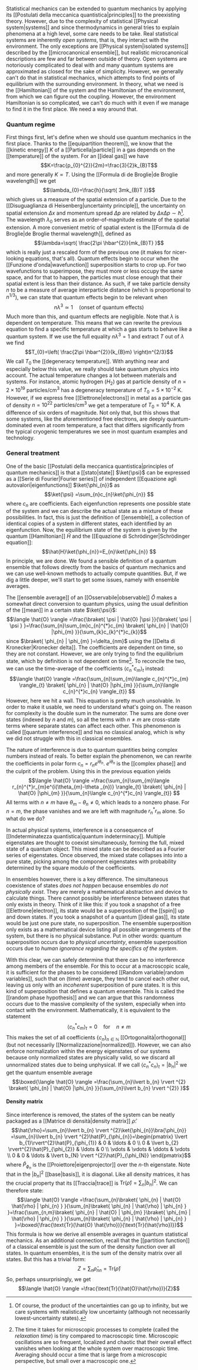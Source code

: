 Statistical mechanics can be extended to quantum mechanics by applying its [[Postulati della meccanica quantistica|principles]] to the preexisting theory. However, due to the complexity of statistical [[Physical system|systems]] and since thermodynamics in general tries to explain phenomena at a high level, some care needs to be take. Real statistical systems are inherently *open systems*, that is, they interact with the environment. The only exceptions are [[Physical system|isolated systems]] described by the [[microcanonical ensemble]], but realistic microcanonical descriptions are few and far between outside of theory. Open systems are notoriously complicated to deal with and many quantum systems are approximated as closed for the sake of simplicity. However, we generally can't do that in statistical mechanics, which attempts to find points of equilibrium with the surrounding environment. In theory, what we need is the [[Hamiltonian]] of the system and the Hamiltonian of the environment, from which we can figure out the coupling. However, the environment Hamiltonian is so complicated, we can't do much with it even if we manage to find it in the first place. We need a way around that.
### Quantum regime
First things first, let's define when we should use quantum mechanics in the first place. Thanks to the [[equipartition theorem]], we know that the [[kinetic energy]] $K$ of a [[Particella|particle]] in a gas depends on the [[temperature]] of the system. For an [[ideal gas]] we have
$$K=\frac{p_{0}^{2}}{2m}=\frac{3}{2}k_{B}T$$
and more generally $K\propto T$. Using the [[Formula di de Broglie|de Broglie wavelength]] we get
$$\lambda_{0}=\frac{h}{\sqrt{ 3mk_{B}T }}$$
which gives us a measure of the spatial extension of a particle. Due to the [[Disuguaglianza di Heisenberg|uncertainty principle]], the uncertainty on spatial extension $\Delta x$ and momentum spread $\Delta p$ are related by $\Delta x\Delta p\sim \hbar$[^1]. The wavelength $\lambda_{0}$ serves as an order-of-magnitude estimate of the spatial extension. A more convenient metric of spatial extent is the [[Formula di de Broglie|de Broglie thermal wavelength]], defined as
$$\lambda=\sqrt{ \frac{2\pi \hbar^{2}}{mk_{B}T} }$$
which is really just a rescaled form of the previous one (it makes for nicer-looking equations, that's all). Quantum effects begin to occur when the [[Funzione d'onda|wavefunction]] superposition starts to crop up. For two wavefunctions to superimpose, they must more or less occupy the same space, and for that to happen, the particles must close enough that their spatial extent is less than their distance. As such, if we take particle density $n$ to be a measure of average interparticle distance (which is proportional to $n^{1/3}$), we can state that quantum effects begin to be relevant when
$$n\lambda ^{3}\simeq 1\quad\text{(onset of quantum effects)}$$
Much more than this, and quantum effects are negligible. Note that $\lambda$ is dependent on temperature. This means that we can rewrite the previous equation to find a specific temperature at which a gas starts to behave like a quantum system. If we use the full equality $n\lambda ^{3}=1$ and extract $T$ out of $\lambda$ we find
$$T_{0}=\left( \frac{2\pi \hbar^{2}}{k_{B}m} \right)n^{2/3}$$
We call $T_{0}$ the [[degeneracy temperature]]. With anything near and especially below this value, we really should take quantum physics into account. The actual temperature changes a lot between materials and systems. For instance, atomic hydrogen ($H_{2}$) gas at particle density of $n=2\times 10^{19}\text{ particles/cm}^{3}$ has a degeneracy temperature of $T_{0}=5\times 10^{-2}\text{ K}$. However, if we express free [[Elettrone|electrons]] in metal as a particle gas of density $n=10^{22}\text{ particles/cm}^{3}$ we get a temperature of $T_{0}=10^{4}\text{ K}$. A difference of six orders of magnitude. Not only that, but this shows that some systems, like the aforementioned free electrons, are deeply quantum-dominated even at room temperature, a fact that differs significantly from the typical cryogenic temperatures we see in most quantum examples and technology.
### General treatment
One of the basic [[Postulati della meccanica quantistica|principles of quantum mechanics]] is that a [[stato|state]] $\ket{\psi}$ can be expressed as a [[Serie di Fourier|Fourier series]] of independent [[Equazione agli autovalori|eigenfunctions]] $\ket{\phi_{n}}$ as
$$\ket{\psi} =\sum_{n}c_{n}\ket{\phi_{n}}  $$
where $c_{n}$ are coefficients. Each eigenfunction represents one possible state of the system and we can describe the actual state as a mixture of these possibilities. In fact, this is just the definition of [[ensemble]], a collection of identical copies of a system in different states, each identified by an eigenfunction. Now, the equilibrium state of the system is given by the quantum [[Hamiltonian]] $\hat{H}$ and the [[Equazione di Schrödinger|Schrödinger equation]]:
$$\hat{H}\ket{\phi_{n}}=E_{n}\ket{\phi_{n}}  $$
 In principle, we are done. We found a sensible definition of a quantum ensemble that follows directly from the basics of quantum mechanics and we can use well-known methods to actually compute quantities. But, if we dig a little deeper, we'll start to get some issues, namely with ensemble averages.

The [[ensemble average]] of an [[Osservabile|observable]] $\hat{O}$ makes a somewhat direct conversion to quantum physics, using the usual definition of the [[mean]] in a certain state $\ket{\psi}$:
$$\langle \hat{O} \rangle =\frac{\braket{ \psi | \hat{O} |\psi }}{\braket{ \psi | \psi } }=\frac{\sum_{n}\sum_{m}c_{n}^{*}c_{m} \braket{ \phi_{n} | \hat{O} |\phi_{m} }}{\sum_{k}c_{k}^{*}c_{k}}$$
since $\braket{ \phi_{n} | \phi_{m} }=\delta_{nm}$ using the [[Delta di Kronecker|Kronecker delta]]. The coefficients are dependent on time, so they are not constant. However, we are only trying to find the equilibrium state, which by definition is not dependent on time[^2]. To reconcile the two, we can use the time-average of the coefficients $\langle c_{n}^{*}c_{m} \rangle_{t}$ instead:
$$\langle \hat{O} \rangle =\frac{\sum_{n}\sum_{m}\langle c_{n}^{*}c_{m} \rangle_{t} \braket{ \phi_{n} | \hat{O} |\phi_{m} }}{\sum_{n}\langle c_{n}^{*}c_{n} \rangle_{t}}  $$
However, here we hit a wall. This equation is pretty much unsolvable. In order to make it usable, we need to understand what's going on. The reason for complexity is the double sum in the numerator. The sums are done over states (indexed by $n$ and $m$), so all the terms with $n\neq m$ are cross-state terms where separate states can affect each other. This phenomenon is called [[quantum interference]] and has no classical analog, which is why we did not struggle with this in classical ensembles.

The nature of interference is due to quantum quantities being complex numbers instead of reals. To better explain the phenomenon, we can rewrite the coefficients in polar form $c_{n}=r_{n}e^{i\theta_{n}}$. $e^{i\theta_{n}}$ is the [[complex phase]] and the culprit of the problem. Using this in the previous equation yields
$$\langle \hat{O} \rangle =\frac{\sum_{n}\sum_{m}\langle r_{n}^{*}r_{m}e^{i(\theta_{m}-\theta _{n})} \rangle_{t} \braket{ \phi_{n} | \hat{O} |\phi_{m} }}{\sum_{n}\langle c_{n}^{*}c_{n} \rangle_{t}}  $$
All terms with $n\neq m$ have $\theta_{m}-\theta_{n}\neq 0$, which leads to a nonzero phase. For $n=m$, the phase vanishes and we are left with magnitude $r_{n}^{*}r_{m}$ alone. So what do we do?

In actual physical systems, interference is a consequence of [[Indeterminatezza quantistica|quantum indeterminacy]]. Multiple eigenstates are thought to coexist simultaneously, forming the full, mixed state of a quantum object. This mixed state can be described as a Fourier series of eigenstates. Once observed, the mixed state collapses into into a pure state, picking among the component eigenstates with probability determined by the square modulo of the coefficients.

In ensembles however, there is a key difference. The simultaneous coexistence of states *does not happen* because ensembles *do not physically exist*. They are merely a mathematical abstraction and device to calculate things. There cannot possibly be interference between states that only exists in theory. Think of it like this: if you took a snapshot of a free [[Elettrone|electron]], its state would be a superposition of the [[spin]] up and down states. If you took a snapshot of a quantum [[ideal gas]], its state would be just one pure state, no superposition. The ensemble superposition only exists as a mathematical device listing all possible arrangements of the system, but there is no physical substance. Put in other words: quantum superposition occurs due to *physical uncertainty*, ensemble superposition occurs due to *human ignorance regarding the specifics of the system*.

With this clear, we can safely determine that there can be no interference among members of the ensemble. For this to occur at a macroscopic scale, it is sufficient for the phases to be considered [[Random variable|random variables]], such that on (time) average, they tend to cancel each other out, leaving us only with an *incoherent* superposition of pure states. It is this kind of superposition that defines a quantum ensemble. This is called the [[random phase hypothesis]] and we can argue that this randomness occurs due to the massive complexity of the system, especially when into contact with the environment. Mathematically, it is equivalent to the statement
$$\langle c_{n}^{*}c_{m} \rangle_{t}=0\quad\text{for}\quad n\neq m$$
This makes the set of all coefficients $\{ c_{n} \}_{n\in \mathbb{N}}$ [[Ortogonalità|orthogonal]] (but not necessarily [[Normalizzazione|normalized]]). However, we can also enforce normalization within the energy eigenstates of our systems because only normalized states are physically valid, so we discard all unnormalized states due to being unphysical. If we call $\langle c_{n}^{*}c_{n} \rangle_{t}=\lvert b_{n} \rvert^{2}$ we get the quantum ensemble average
$$\boxed{\langle \hat{O} \rangle =\frac{\sum_{n}\lvert b_{n} \rvert ^{2} \braket{ \phi_{n} | \hat{O} |\phi_{n} }}{\sum_{n}\lvert b_{n} \rvert ^{2}}  }$$
#### Density matrix
Since interference is removed, the states of the system can be neatly packaged as a [[Matrice di densità|density matrix]] $\hat{\rho}$:
$$\hat{\rho}=\sum_{n}\lvert b_{n} \rvert ^{2}\ket{\phi_{n}}\bra{\phi_{n}} =\sum_{n}\lvert b_{n} \rvert ^{2}\hat{P}_{\phi_{n}}=\begin{pmatrix}
\lvert b_{1}\rvert^{2}\hat{P}_{\phi_{1}} & 0 & \ldots & 0 \\
0 & \lvert b_{2} \rvert^{2}\hat{P}_{\phi_{2}} & \ldots & 0 \\
\vdots & \vdots & \ddots & \vdots \\
0 & 0 & \ldots & \lvert b_{N} \rvert ^{2}\hat{P}_{\phi_{N}}
\end{pmatrix}$$
where $\hat{P}_{\phi_{n}}$ is the [[Proiettore|eigenprojector]] over the $n$-th eigenstate. Note that in the $\lvert b_{n} \rvert^{2}$ [[base|basis]], it is diagonal. Like all density matrices, it has the crucial property that its [[Traccia|trace]] is $\text{Tr}(\hat{\rho})=\sum_{n}\lvert b_{n} \rvert^{2}$. We can therefore state:
$$\langle \hat{O} \rangle =\frac{\sum_{n}\braket{ \phi_{n} | \hat{O} \hat{\rho} | \phi_{n} } }{\sum_{n}\braket{ \phi_{n} | \hat{\rho} | \phi_{n} } }=\frac{\sum_{n,m}\braket{ \phi_{n} | \hat{O} | \phi_{m} }\braket{ \phi_{m} | \hat{\rho} | \phi_{n} }  }{\sum_{n}\braket{ \phi_{n} | \hat{\rho} | \phi_{n} } }=\boxed{\frac{\text{Tr}(\hat{O} \hat{\rho})}{\text{Tr}(\hat{\rho})}}$$
This formula is how we derive all ensemble averages in quantum statistical mechanics. As an additional connection, recall that the [[partition function]] of a classical ensemble is just the sum of the density function over all states. In quantum ensembles, it is the sum of the density matrix over all states. But this has a trivial form:
$$Z=\sum_{n}\hat{\rho}_{nn}=\text{Tr}(\hat{\rho})$$
So, perhaps unsurprisingly, we get
$$\langle \hat{O} \rangle =\frac{\text{Tr}(\hat{O}\hat{\rho})}{Z}$$

[^1]: Of course, the product of the uncertainties can go up to infinity, but we care systems with realistically low uncertainty (although not necessarily lowest-uncertainty states).
[^2]: The time it takes for microscopic processes to complete (called the *relaxation time*) is tiny compared to macroscopic time. Microscopic oscillations are so frequent, localized and chaotic that their overall effect vanishes when looking at the whole system over macroscopic time. Averaging should occur a time that is large from a microscopic perspective, but small over a macroscopic one.